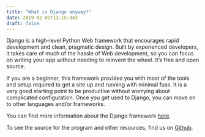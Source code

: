 ```yaml
---
title: "What is Django anyway?"
date: 2019-02-01T13:15:44Z
draft: false
---
```


Django is a high-level Python Web framework that encourages rapid development and clean, pragmatic design. Built by experienced developers, it takes care of much of the hassle of Web development, so you can focus on writing your app without needing to reinvent the wheel. It’s free and open source.

If you are a beginner, this framework provides you with most of the tools and setup required to get a site up and running with minimal fuss. It is a very good starting point to be productive without worrying about complicated configuration. Once you get used to Django, you can move on to other languages and/or frameworks.

You can find more information about the Django framework [here](https://www.djangoproject.com/).

To see the source for the program and other resources, find us on [Github](github.com/DjangoGirls).
